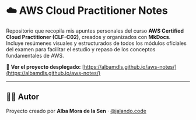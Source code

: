 # ☁️ AWS Cloud Practitioner Notes

Repositorio que recopila mis apuntes personales del curso **AWS Certified Cloud Practitioner (CLF-C02)**, creados y organizados con **MkDocs**.  
Incluye resúmenes visuales y estructurados de todos los módulos oficiales del examen para facilitar el estudio y repaso de los conceptos fundamentales de AWS.

📘 **Ver el proyecto desplegado:** [https://albamdls.github.io/aws-notes/](https://albamdls.github.io/aws-notes/)

---

## 👩‍💻 Autor
Proyecto creado por **Alba Mora de la Sen** · [@jalando.code](https://www.instagram.com/jalando.code)
